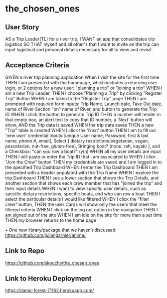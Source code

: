 # the_chosen_ones

## User Story
AS a Trip Leader(TL) for a river trip,
I WANT an app that consolidates trip logistics
SO THAT myself and all other's that I want to invite on the trip can input logistical and personal details necessary for all to view and revisit.

## Acceptance Criteria
GIVEN a river trip planning application
When I visit the site for the first time
THEN I am presented with the homepage, which includes a returning user login, or 2 options for a new user: "planning a trip" or "joining a trip"
WHEN I am a new Trip Leader,
THEN I choose "Planning a Trip" by clicking "Register Trip" Button
WHEN I am taken to the "Register Trip" page
THEN I am prompted with required form inputs: Trip Name, Launch date, Take Out date, name of River Section "on" name of River, and button to generate the Trip ID
WHEN I click the button to generate Trip ID
THEN a number will render in that empty box, an alert text to copy that ID number, a 'Next' button will show, AND the Trip data is saved
WHEN the trip data saves
THEN a new "Trip" table is created
WHEN I click the 'Next' button
THEN I am to fill out 'new user' credential Inputs:[unique User name, Password, first & last name, phone #, email], Select:[ dietary restrictions(vegetarian, vegan, pescetarian, nut-free, gluten-free), Bringing boat? (none, raft, kayak) ], and a Checkbox: "can you row a boat?" (y/n)
WHEN all my user details are input
THEN I will paste or enter the Trip ID that I am associated to
WHEN I click "Join the Crew" button
THEN my credentials are saved and I am logged in to the specified Trip Dashboard
WHEN I enter the Trip Dashboard
THEN I am presented with a header populated with the Trip Name
WHEN I explore the trip Dashboard
THEN I see a lower section that shows the Trip Details, and another section that shows each crew member that has "joined the trip" and their input details
WHEN I want to view specific user details, such as specific dietary restrictions, specific boats, and who can row a boat
THEN I select the particular details I would like filtered
WHEN I click the "filter crew" button,
THEN the user Cards will show only the users that meet the filtered criteria
WHEN I click on the log out option in the navigation
THEN I am signed out of the site
WHEN I am idle on the site for more than a set time
THEN my browser returns to the home page


•	One new library/package that we haven’t discussed:
https://github.com/juliangarnier/anime/

## Link to Repo
https://github.com/skouchy/the_chosen_ones

## Link to Heroku Deployment
https://damp-forest-71162.herokuapp.com/
